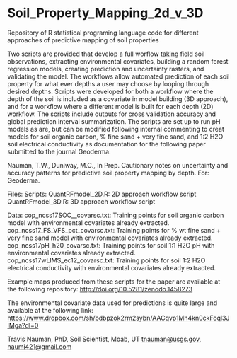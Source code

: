 # Soil_Property_Mapping_2d_v_3D
Repository of R statistical programing language code for different approaches of predictive mapping of soil properties

Two scripts are provided that develop a full worflow taking field soil observations, extracting environmental covariates, building a random forest regression models, creating prediction and uncertainty rasters, and validating the model. The workflows allow automated prediction of each soil property for what ever depths a user may choose by looping through desired depths. Scripts were developed for both a workflow where the depth of the soil is included as a covariate in model building (3D approach), and for a workflow where a different model is built for each depth (2D) workflow. The scripts include outputs for cross validation accuracy and global prediction interval summarization. The scripts are set up to run pH models as are, but can be modified following internal commenting to creat models for soil organic carbon, % fine sand + very fine sand, and 1:2 H2O soil electrical conductivity as documentation for the following paper submitted to the journal Geoderma:

Nauman, T.W., Duniway, M.C., In Prep. Cautionary notes on uncertainty and accuracy patterns for predictive soil property mapping by depth. For: Geoderma.

Files:
Scripts:
QuantRFmodel_2D.R: 2D approach workflow script
QuantRFmodel_3D.R: 3D approach workflow script

Data:
cop_ncss17SOC__covarsc.txt: Training points for soil organic carbon model with environmental covariates already extracted.
cop_ncss17_FS_VFS_pct_covarsc.txt: Training points for % wt fine sand + very fine sand model with environmental covariates already extracted.
cop_ncss17pH_h20_covarsc.txt: Training points for soil 1:1 H2O pH with environmental covariates already extracted.
cop_ncss17wLIMS_ec12_covarsc.txt: Training points for soil 1:2 H2O electrical conductivity with environmental covariates already extracted.

Example maps produced from these scripts for the paper are available at the following repository:
http://doi.org/10.5281/zenodo.1458273

The environmental covariate data used for predictions is quite large and available at the following link:
https://www.dropbox.com/sh/bdbpzok2rm2sybn/AACqvp1Mh4kn0ckFoql3JIMga?dl=0
 
 Travis Nauman, PhD,
 Soil Scientist,
 Moab, UT
 tnauman@usgs.gov,
 naumi421@gmail.com
